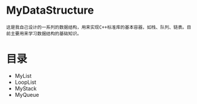 # MyDataStructure
    这是我自己设计的一系列的数据结构，用来实现C++标准库的基本容器，如栈、队列、链表。目前主要用来学习数据结构的基础知识。
# 目录
* MyList
* LoopList
* MyStack
* MyQueue

